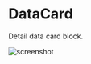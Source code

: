 # DataCard

Detail data card block.

![screenshot](https://img.alicdn.com/imgextra/i2/O1CN01xoDPkf1HnogpjuxA4_!!6000000000803-2-tps-356-218.png)